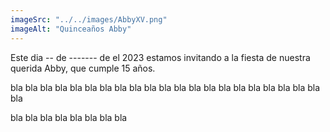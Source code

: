 ```yaml
---
imageSrc: "../../images/AbbyXV.png"
imageAlt: "Quinceaños Abby"
---
```


Este dia -- de ------- de el 2023 estamos invitando a la fiesta de nuestra querida Abby, que cumple 15 años.

bla bla bla bla bla bla bla bla bla bla bla bla bla bla bla bla bla bla bla bla bla bla 

bla bla 
bla bla 
bla bla 
bla bla 
